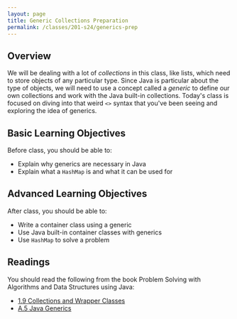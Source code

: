 ```yaml
---
layout: page
title: Generic Collections Preparation
permalink: /classes/201-s24/generics-prep
---
```


## Overview
We will be dealing with a lot of *collections* in this class, like lists, which need to store objects of any particular type. Since Java is particular about the type of objects, we will need to use a concept called a *generic* to define our own collections and work with the Java built-in collections. Today's class is focused on diving into that weird `<>` syntax that you've been seeing and exploring the idea of generics.

## Basic Learning Objectives
Before class, you should be able to: 
* Explain why generics are necessary in Java
* Explain what a `HashMap` is and what it can be used for

## Advanced Learning Objectives
After class, you should be able to:
* Write a container class using a generic
* Use Java built-in container classes with generics
* Use `HashMap` to solve a problem


## Readings
You should read the following from the book Problem Solving with Algorithms and Data Structures using Java:

* [1.9 Collections and Wrapper Classes](https://moodle.carleton.edu/mod/lti/view.php?id=928121)
* [A.5 Java Generics](https://runestone.academy/ns/books/published/javads/oop_generics.html?mode=browsing)

